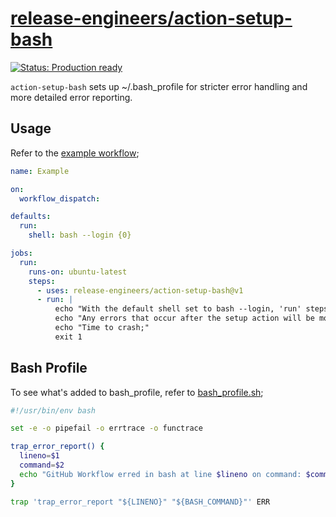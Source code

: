<!-- README.md is auto-generated from README.md.template -->

# [release-engineers/action-setup-bash](https://github.com/release-engineers)

[![Status: Production ready](https://img.shields.io/badge/status-production_ready-green)](https://release-engineers.com/open-source-badges/)

`action-setup-bash` sets up ~/.bash_profile for stricter error handling and more detailed error reporting.

## Usage

Refer to the [example workflow](.github/workflows/example.yml);

```yml
name: Example

on:
  workflow_dispatch:

defaults:
  run:
    shell: bash --login {0}

jobs:
  run:
    runs-on: ubuntu-latest
    steps:
      - uses: release-engineers/action-setup-bash@v1
      - run: |
          echo "With the default shell set to bash --login, 'run' steps in this GitHub Workflow run ~/.bash_profile"
          echo "Any errors that occur after the setup action will be more detailed and halt the workflow"
          echo "Time to crash;"
          exit 1

```

## Bash Profile

To see what's added to bash_profile, refer to [bash_profile.sh](bash_profile.sh);

```bash
#!/usr/bin/env bash

set -e -o pipefail -o errtrace -o functrace

trap_error_report() {
  lineno=$1
  command=$2
  echo "GitHub Workflow erred in bash at line $lineno on command: $command" >&2
}

trap 'trap_error_report "${LINENO}" "${BASH_COMMAND}"' ERR

```
